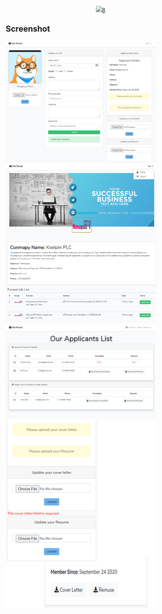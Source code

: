 <p align="center"><a href="https://laravel.com" target="_blank"><img src="https://raw.githubusercontent.com/laravel/art/master/logo-lockup/5%20SVG/2%20CMYK/1%20Full%20Color/laravel-logolockup-cmyk-red.svg" width="400">8</a></p>



## Screenshot

<img src="https://github.com/alaminstore/JobPortal-Application/blob/master/screenshots/ApplicantProfile.png" width="400"></a>
<img src="https://github.com/alaminstore/JobPortal-Application/blob/master/screenshots/Posted_Job_List.png" width="400"></a>
<img src="https://github.com/alaminstore/JobPortal-Application/blob/master/screenshots/applicants.png" width="400"></a>
<img src="https://github.com/alaminstore/JobPortal-Application/blob/master/screenshots/size.png">

